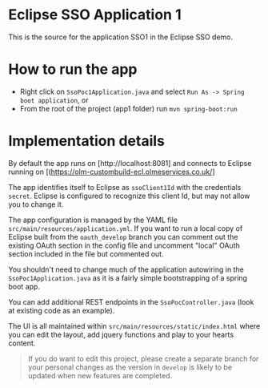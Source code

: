 # Eclipse SSO Application 1

This is the source for the application SSO1 in the Eclipse SSO demo.

# How to run the app
* Right click on `SsoPoc1Application.java` and select `Run As -> Spring boot application`, or
* From the root of the project (app1 folder) run `mvn spring-boot:run`
 
# Implementation details
By default the app runs on [http://localhost:8081] and connects to Eclipse running on [(https://olm-custombuild-ecl.olmeservices.co.uk/]

The app identifies itself to Eclipse as `ssoClient1Id` with the credentials `secret`. Eclipse is configured to recognize this client Id, but may not allow you to change it.

The app configuration is managed by the YAML file `src/main/resources/application.yml`. If you want to run a local copy of Eclipse built from the `oauth_develop` branch you can comment out the existing OAuth section
in the config file and uncomment "local" OAuth section included in the file but commented out.

You shouldn't need to change much of the application autowiring in the `SsoPoc1Application.java` as it is a fairly simple bootstrapping of a spring boot app.

You can add additional REST endpoints in the `SsoPocController.java` (look at existing code as an example).

The UI is all maintained within `src/main/resources/static/index.html` where you can edit the layout, add jquery functions and play to your hearts content.

> If you do want to edit this project, please create a separate branch for your personal changes as the version in `develop` is likely to be updated when new features are completed.